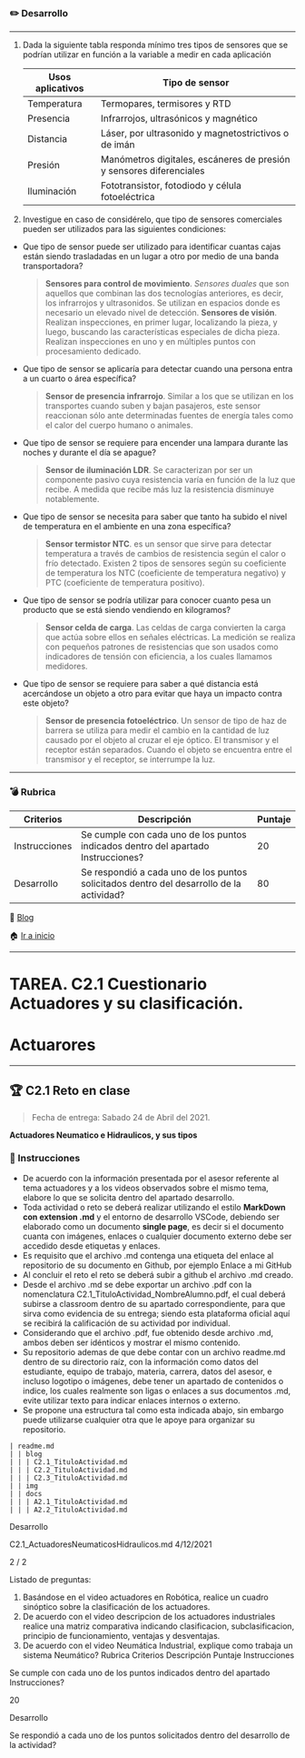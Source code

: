 ### ✏️ Desarrollo
___

1. Dada la siguiente tabla responda mínimo tres tipos de sensores que se podrían utilizar en función a la variable a medir en cada aplicación

    Usos aplicativos | Tipo de sensor                                                       |
    -----------------|----------------------------------------------------------------------|
    Temperatura      | Termopares, termisores y RTD                                         |
    Presencia        | Infrarrojos, ultrasónicos y magnético                                |
    Distancia        | Láser, por ultrasonido y magnetostrictivos o de imán                 |
    Presión          | Manómetros digitales, escáneres de presión y sensores diferenciales  |
    Iluminación      | Fototransistor, fotodiodo y célula fotoeléctrica                     |

2. Investigue en caso de considérelo, que tipo de sensores comerciales pueden ser utilizados para las siguientes condiciones:
   
  - Que tipo de sensor puede ser utilizado para identificar cuantas cajas están siendo trasladadas en un lugar a otro por medio de una banda transportadora?
    >**Sensores para control de movimiento**.  _Sensores duales_ que son aquellos que combinan las dos tecnologías anteriores, es decir, los infrarrojos y ultrasonidos. Se utilizan en espacios donde es necesario un elevado nivel de detección.
    >**Sensores de visión**. Realizan inspecciones, en primer lugar, localizando la pieza, y luego, buscando las características especiales de dicha pieza. Realizan inspecciones en uno y en múltiples puntos con procesamiento dedicado.
    >
  - Que tipo de sensor se aplicaría para detectar cuando una persona entra a un cuarto o área específica?
    > **Sensor de presencia infrarrojo**. Similar a los que se utilizan en los transportes cuando suben y bajan pasajeros, este sensor reaccionan sólo ante determinadas fuentes de energía tales como el calor del cuerpo humano o animales.
    >  
  - Que tipo de sensor se requiere para encender una lampara durante las noches y durante el día se apague?
    > **Sensor de iluminación LDR**. Se caracterizan por ser un componente pasivo cuya resistencia varía en función de la luz que recibe. A medida que recibe más luz la resistencia disminuye notablemente.
    >   
  - Que tipo de sensor se necesita para saber que tanto ha subido el nivel de temperatura en el ambiente en una zona específica?
    > **Sensor termistor NTC**. es un sensor que sirve para detectar temperatura a través de cambios de resistencia según el calor o frío detectado. Existen 2 tipos de sensores según su coeficiente de temperatura los NTC (coeficiente de temperatura negativo) y PTC (coeficiente de temperatura positivo).
    > 
  - Que tipo de sensor se podría utilizar para conocer cuanto pesa un producto que se está siendo vendiendo en kilogramos?
    > **Sensor celda de carga**. Las celdas de carga convierten la carga que actúa sobre ellos en señales eléctricas. La medición se realiza con pequeños patrones de resistencias que son usados como indicadores de tensión con eficiencia, a los cuales llamamos medidores.
    > 
  - Que tipo de sensor se requiere para saber a qué distancia está acercándose un objeto a otro para evitar que haya un impacto contra este objeto?
    > **Sensor de presencia fotoeléctrico**. Un sensor de tipo de haz de barrera se utiliza para medir el cambio en la cantidad de luz causado por el objeto al cruzar el eje óptico. El transmisor y el receptor están separados. Cuando el objeto se encuentra entre el transmisor y el receptor, se interrumpe la luz.
    >



___

### :bomb: Rubrica

| Criterios     | Descripción                                                                                  | Puntaje |
| ------------- | -------------------------------------------------------------------------------------------- | ------- |
| Instrucciones | Se cumple con cada uno de los puntos indicados dentro del apartado Instrucciones?            | 20      |
| Desarrollo    | Se respondió a cada uno de los puntos solicitados dentro del desarrollo de la actividad?     | 80      |

📑 [Blog](https://github.com/ShaaronPR/Tareas/tree/main/blog)

🏠 [Ir a inicio](https://github.com/ShaaronPR/Tareas)














--------------------------------------------------
# TAREA. C2.1 Cuestionario Actuadores y su clasificación.

# Actuarores
___

## 🏆 C2.1 Reto en clase

> Fecha de entrega: Sabado 24 de Abril del 2021.
> 

**Actuadores Neumatico e Hidraulicos, y sus tipos**

### 📘 Instrucciones

- De acuerdo con la información presentada por el asesor referente al tema actuadores y a los videos observados sobre el mismo tema, elabore lo que se solicita dentro del apartado desarrollo.
- Toda actividad o reto se deberá realizar utilizando el estilo **MarkDown con extension .md** y el entorno de desarrollo VSCode, debiendo ser elaborado como un documento **single page**, es decir si el documento cuanta con imágenes, enlaces o cualquier documento externo debe ser accedido desde etiquetas y enlaces.
- Es requisito que el archivo .md contenga una etiqueta del enlace al repositorio de su documento en Github, por ejemplo Enlace a mi GitHub 
- Al concluir el reto el reto se deberá subir a github el archivo .md creado.
- Desde el archivo .md se debe exportar un archivo .pdf con la nomenclatura C2.1_TituloActividad_NombreAlumno.pdf, el cual deberá subirse a classroom dentro de su apartado correspondiente, para que sirva como evidencia de su entrega; siendo esta plataforma oficial aquí se recibirá la calificación de su actividad por individual.
- Considerando que el archivo .pdf, fue obtenido desde archivo .md, ambos deben ser idénticos y mostrar el mismo contenido.
- Su repositorio ademas de que debe contar con un archivo readme.md dentro de su directorio raíz, con la información como datos del estudiante, equipo de trabajo, materia, carrera, datos del asesor, e incluso logotipo o imágenes, debe tener un apartado de contenidos o indice, los cuales realmente son ligas o enlaces a sus documentos .md, evite utilizar texto para indicar enlaces internos o externo.
- Se propone una estructura tal como esta indicada abajo, sin embargo puede utilizarse cualquier otra que le apoye para organizar su repositorio.

```
| readme.md
| | blog
| | | C2.1_TituloActividad.md
| | | C2.2_TituloActividad.md
| | | C2.3_TituloActividad.md
| | img
| | docs
| | | A2.1_TituloActividad.md
| | | A2.2_TituloActividad.md
```

Desarrollo

C2.1_ActuadoresNeumaticosHidraulicos.md 4/12/2021

2 / 2

Listado de preguntas:
1. Basándose en el video actuadores en Robótica, realice un cuadro sinóptico sobre la clasificación de los
actuadores.
2. De acuerdo con el video descripcion de los actuadores industriales realice una matriz comparativa
indicando clasificacion, subclasificacion, principio de funcionamiento, ventajas y desventajas.
3. De acuerdo con el video Neumática Industrial, explique como trabaja un sistema Neumático?
Rubrica
Criterios Descripción Puntaje
Instrucciones

Se cumple con cada uno de los puntos indicados dentro del apartado
Instrucciones?

20

Desarrollo

Se respondió a cada uno de los puntos solicitados dentro del desarrollo de la
actividad?







